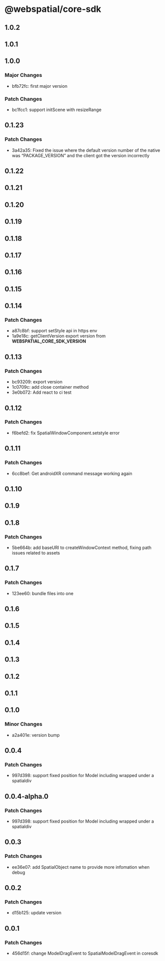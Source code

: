 # @webspatial/core-sdk

## 1.0.2

## 1.0.1

## 1.0.0

### Major Changes

- bfb72fc: first major version

### Patch Changes

- bc1fcc1: support initScene with resizeRange

## 0.1.23

### Patch Changes

- 3a42a35: Fixed the issue where the default version number of the native was “PACKAGE_VERSION” and the client got the version incorrectly

## 0.1.22

## 0.1.21

## 0.1.20

## 0.1.19

## 0.1.18

## 0.1.17

## 0.1.16

## 0.1.15

## 0.1.14

### Patch Changes

- a87c8bf: support setStyle api in https env
- 1a9e18c: getClientVersion export version from **WEBSPATIAL_CORE_SDK_VERSION**

## 0.1.13

### Patch Changes

- bc93209: export version
- 1c0709c: add close container method
- 3e0b072: Add react to ci test

## 0.1.12

### Patch Changes

- f6befd2: fix SpatialWindowComponent.setstyle error

## 0.1.11

### Patch Changes

- 6cc8bef: Get androidXR command message working again

## 0.1.10

## 0.1.9

## 0.1.8

### Patch Changes

- 5be664b: add baseURI to createWindowContext method, fixing path issues related to assets

## 0.1.7

### Patch Changes

- 123ee60: bundle files into one

## 0.1.6

## 0.1.5

## 0.1.4

## 0.1.3

## 0.1.2

## 0.1.1

## 0.1.0

### Minor Changes

- a2a401e: version bump

## 0.0.4

### Patch Changes

- 997d398: support fixed position for Model including wrapped under a spatialdiv

## 0.0.4-alpha.0

### Patch Changes

- 997d398: support fixed position for Model including wrapped under a spatialdiv

## 0.0.3

### Patch Changes

- ee36e07: add SpatialObject name to provide more infomation when debug

## 0.0.2

### Patch Changes

- d15b125: update version

## 0.0.1

### Patch Changes

- 456d15f: change ModelDragEvent to SpatialModelDragEvent in coresdk
